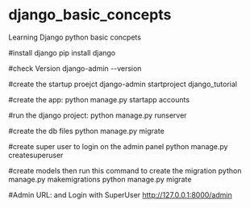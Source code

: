 # django_basic_concepts
Learning Django python basic concpets

#install django
pip install django

#check Version
django-admin --version

#create the startup proejct
  django-admin startproject django_tutorial

#create the app:
  python manage.py startapp accounts

#run the django project: 
   python manage.py runserver

#create the db files
python manage.py migrate

#create super user to login on the admin panel
  python manage.py createsuperuser
  
#create models then run this command to create the migration
  python manage.py makemigrations
  python manage.py migrate


#Admin URL: and Login with SuperUser
http://127.0.0.1:8000/admin

